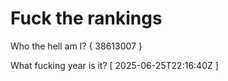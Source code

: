 # Fuck the rankings

Who the hell am I?
{ 38613007 }

What fucking year is it?
[ 2025-06-25T22:16:40Z ]
